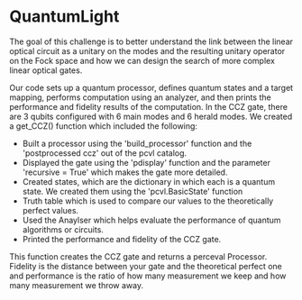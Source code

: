# QuantumLight

The goal of this challenge is to better understand the link between the linear optical circuit as a unitary on the modes and the resulting unitary operator on the Fock space and how we can design the search of more complex linear optical gates.

Our code sets up a quantum processor, defines quantum states and a target mapping, performs computation using an analyzer, and then prints the performance and fidelity results of the computation. In the CCZ gate, there are 3 qubits configured with 6 main modes and 6 herald modes. 
We created a get_CCZ() function which included the following: 
- Built a processor using the 'build_processor' function and the 'postprocessed ccz' out of the pcvl catalog. 
- Displayed the gate using the 'pdisplay' function and the parameter 'recursive = True' which makes the gate more detailed.
- Created states, which are the dictionary in which each is a quantum state. We created them using the 'pcvl.BasicState' function 
- Truth table which is used to compare our values to the theoretically perfect values. 
- Used the Anaylser which helps evaluate the performance of quantum algorithms or circuits.
- Printed the performance and fidelity of the CCZ gate.

This function creates the CCZ gate and returns a perceval Processor.
Fidelity is the distance between your gate and the theoretical perfect one and performance is the ratio of how many measurement we keep and how many measurement we throw away.


